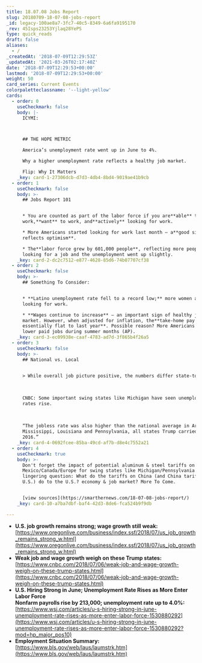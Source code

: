 ```yaml
---
title: 18.07.08 Jobs Report
slug: 20180709-18-07-08-jobs-report
_id: legacy-100ae8a7-3fc7-40c5-8349-6a6fa9195170
_rev: 45Isps23253Yjlaq28YePS
type: quick_reads
draft: false
aliases:
  - /
_createdAt: '2018-07-09T12:29:53Z'
_updatedAt: '2021-03-26T02:17:40Z'
date: '2018-07-09T12:29:53+00:00'
lastmod: '2018-07-09T12:29:53+00:00'
weight: 50
card_series: Current Events
colorpaletteclassname: '--light-yellow'
cards:
  - order: 0
    useCheckmark: false
    body: |-
      ICYMI:



      ## THE HOPE METRIC

      America’s unemployment rate went up in June to 4%.

      Why a higher unemployment rate reflects a healthy job market.

      Flip: Why It Matters
    _key: card-1-27306dcb-d7d3-4db4-8bd4-9019ae41b9cb
  - order: 1
    useCheckmark: false
    body: >-
      ## Jobs Report 101


      * You are counted as part of the labor force if you are**able** to
      work,**want** to work, and**actively** looking for work.

      * More Americans started looking for work last month – a**good sign that
      reflects optimism**.

      * The**labor force grew by 601,000 people**, reflecting more people
      looking for a job and the unemployment went up slightly.
    _key: card-2-dc2c7512-e877-4628-85d6-74b07707cf38
  - order: 2
    useCheckmark: false
    body: >-
      ## Something To Consider:


      * **Latino unemployment rate fell to a record low;** more women and blacks
      looking for work.

      * **Wages continue to increase** – an important sign of healthy job
      market. However, when adjusted for inflation, the**take-home pay is
      essentially flat to last year**. Possible reason? More Americans fill
      lower paid jobs during summer months (AP).
    _key: card-3-ec09938e-caaf-4783-ad7d-3f865b4f26a5
  - order: 3
    useCheckmark: false
    body: >-
      ## National vs. Local


      > While overall job picture positive, the numbers differ state-to-state.  
        
        
        
      CNBC: Some important swing states like Michigan have seen unemployment
      rates rise.  
        
        
        
      “The jobless rate was also higher than the national average in Arizona,
      Mississippi, Louisiana and Pennsylvania, all states Trump carried in
      2016.”
    _key: card-4-0692fcee-85ba-49cd-af7b-d8e4c7552a21
  - order: 4
    useCheckmark: true
    body: >-
      Don't forget the impact of potential aluminum & steel tariffs on
      Mexico/Canada/Europe for swing states like Michigan/Pennsylvania. A
      lingering question: What do the tariffs on China (and China tariffs on
      U.S.) do to the U.S.? economy & job market? More To Come.


      [view sources](https://smarthernews.com/18-07-08-jobs-report/)
    _key: card-10-a7ba7dbf-baf4-42d3-8de6-fca524b9f9db

---
```

* **U.S. job growth remains strong; wage growth still weak:**  
[https://www.oregonlive.com/business/index.ssf/2018/07/us_job_growth_remains_strong_w.html](https://www.oregonlive.com/business/index.ssf/2018/07/us_job_growth_remains_strong_w.html)
* **Weak job and wage growth weigh on these Trump states:**  
[https://www.cnbc.com/2018/07/06/weak-job-and-wage-growth-weigh-on-these-trump-states.html](https://www.cnbc.com/2018/07/06/weak-job-and-wage-growth-weigh-on-these-trump-states.html)
* **U.S. Hiring Strong in June; Unemployment Rate Rises as More Enter Labor Force**  
**Nonfarm payrolls rise by 213,000; unemployment rate up to 4.0%:**  
[https://www.wsj.com/articles/u-s-hiring-strong-in-june-unemployment-rate-rises-as-more-enter-labor-force-1530880292](https://www.wsj.com/articles/u-s-hiring-strong-in-june-unemployment-rate-rises-as-more-enter-labor-force-1530880292?mod=hp_major_pos10)
* **Employment Situation Summary:**  
[https://www.bls.gov/web/laus/laumstrk.htm](https://www.bls.gov/web/laus/laumstrk.htm)